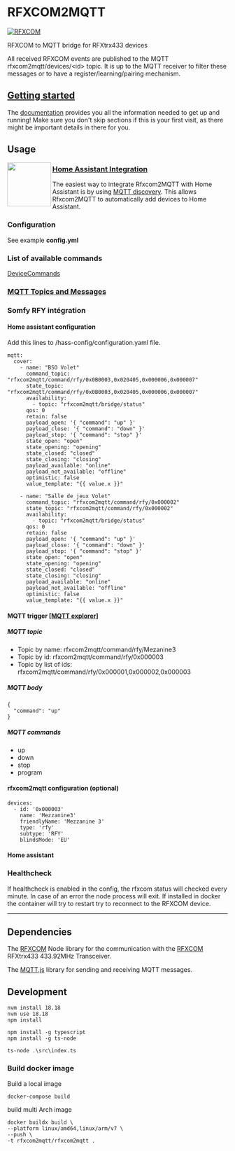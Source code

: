 # RFXCOM2MQTT

[![RFXCOM](rfxcom.png)](http://www.rfxcom.com)

RFXCOM to MQTT bridge for RFXtrx433 devices

All received RFXCOM events are published to the MQTT rfxcom2mqtt/devices/\<id\> topic.
It is up to the MQTT receiver to filter these messages or to have a register/learning/pairing mechanism.

## [Getting started](./docs/README.md)

The [documentation](./docs/README.md) provides you all the information needed to get up and running! Make sure you don't skip sections if this is your first visit, as there might be important details in there for you.

## Usage

<img align="left" height="100px" width="100px" src="https://user-images.githubusercontent.com/7738048/40914297-49e6e560-6800-11e8-8904-36cce896e5a8.png">

### [Home Assistant Integration](./docs/usage/integrations/home_assistant.md)

The easiest way to integrate Rfxcom2MQTT with Home Assistant is by
using [MQTT discovery](https://www.home-assistant.io/integrations/mqtt#mqtt-discovery).
This allows Rfxcom2MQTT to automatically add devices to Home Assistant.

### Configuration

See example **config.yml**

### List of available commands

[DeviceCommands](https://github.com/rfxcom/node-rfxcom/blob/master/DeviceCommands.md)

### [MQTT Topics and Messages](./docs/usage/mqtt_topics_and_messages.md)

### Somfy RFY intégration

#### Home assistant configuration

Add this lines to /hass-config/configuration.yaml file.

``` YML
mqtt:
  cover:
    - name: "BSO Volet"
      command_topic: "rfxcom2mqtt/command/rfy/0x0B0003,0x020405,0x000006,0x000007"
      state_topic: "rfxcom2mqtt/command/rfy/0x0B0003,0x020405,0x000006,0x000007"
      availability:
        - topic: "rfxcom2mqtt/bridge/status"
      qos: 0
      retain: false
      payload_open: '{ "command": "up" }'
      payload_close: '{ "command": "down" }'
      payload_stop: '{ "command": "stop" }'
      state_open: "open"
      state_opening: "opening"
      state_closed: "closed"
      state_closing: "closing"
      payload_available: "online"
      payload_not_available: "offline"
      optimistic: false
      value_template: "{{ value.x }}"
      
    - name: "Salle de jeux Volet"
      command_topic: "rfxcom2mqtt/command/rfy/0x000002"
      state_topic: "rfxcom2mqtt/command/rfy/0x000002"
      availability:
        - topic: "rfxcom2mqtt/bridge/status"
      qos: 0
      retain: false
      payload_open: '{ "command": "up" }'
      payload_close: '{ "command": "down" }'
      payload_stop: '{ "command": "stop" }'
      state_open: "open"
      state_opening: "opening"
      state_closed: "closed"
      state_closing: "closing"
      payload_available: "online"
      payload_not_available: "offline"
      optimistic: false
      value_template: "{{ value.x }}"
```

#### MQTT trigger [[MQTT explorer]](https://mqtt-explorer.com/)

##### MQTT topic

* Topic by name: rfxcom2mqtt/command/rfy/Mezanine3
* Topic by id: rfxcom2mqtt/command/rfy/0x000003
* Topic by list of ids: rfxcom2mqtt/command/rfy/0x000001,0x000002,0x000003

##### MQTT body

``` MQTT
{
  "command": "up"
}
```

##### MQTT commands

* up
* down
* stop
* program

#### rfxcom2mqtt configuration (optional)

``` YML
devices:
  - id: '0x000003'
    name: 'Mezzanine3'
    friendlyName: 'Mezzanine 3'
    type: 'rfy' 
    subtype: 'RFY'
    blindsMode: 'EU'
```

#### Home assistant

### Healthcheck

If healthcheck is enabled in the config, the rfxcom status will checked every minute.
In case of an error the node process will exit.
If installed in docker the container will try to restart try to reconnect to the RFXCOM device.

----

## Dependencies

The [RFXCOM](https://github.com/rfxcom/node-rfxcom) Node library for the communication with the [RFXCOM](http://www.rfxcom.com) RFXtrx433 433.92MHz Transceiver.

The [MQTT.js](https://github.com/mqttjs/MQTT.js) library for sending and receiving MQTT messages.

## Development

``` Node
nvm install 18.18
nvm use 18.18
npm install

npm install -g typescript
npm install -g ts-node

ts-node .\src\index.ts

```

### Build docker image

Build a local image

```
docker-compose build
```

build multi Arch image

```
docker buildx build \ 
--platform linux/amd64,linux/arm/v7 \
--push \
-t rfxcom2mqtt/rfxcom2mqtt .
```
